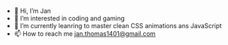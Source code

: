 - 👋 Hi, I’m Jan
- 👀 I’m interested in coding and gaming
- 🌱 I’m currently leanring to master clean CSS animations ans JavaScript
- 📫 How to reach me jan.thomas1401@gmail.com
